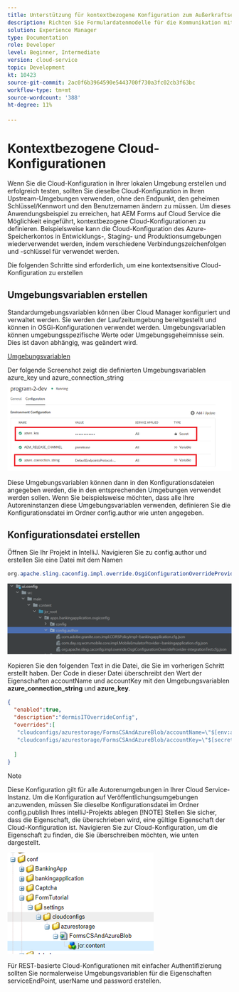 ```yaml
---
title: Unterstützung für kontextbezogene Konfiguration zum Außerkraftsetzen des Formulardatenmodells
description: Richten Sie Formulardatenmodelle für die Kommunikation mit verschiedenen Endpunkten basierend auf Umgebungen ein.
solution: Experience Manager
type: Documentation
role: Developer
level: Beginner, Intermediate
version: cloud-service
topic: Development
kt: 10423
source-git-commit: 2ac0f6b3964590e5443700f730a3fc02cb3f63bc
workflow-type: tm+mt
source-wordcount: '388'
ht-degree: 11%

---
```


# Kontextbezogene Cloud-Konfigurationen

Wenn Sie die Cloud-Konfiguration in Ihrer lokalen Umgebung erstellen und erfolgreich testen, sollten Sie dieselbe Cloud-Konfiguration in Ihren Upstream-Umgebungen verwenden, ohne den Endpunkt, den geheimen Schlüssel/Kennwort und den Benutzernamen ändern zu müssen. Um dieses Anwendungsbeispiel zu erreichen, hat AEM Forms auf Cloud Service die Möglichkeit eingeführt, kontextbezogene Cloud-Konfigurationen zu definieren.
Beispielsweise kann die Cloud-Konfiguration des Azure-Speicherkontos in Entwicklungs-, Staging- und Produktionsumgebungen wiederverwendet werden, indem verschiedene Verbindungszeichenfolgen und -schlüssel für verwendet werden.

Die folgenden Schritte sind erforderlich, um eine kontextsensitive Cloud-Konfiguration zu erstellen

## Umgebungsvariablen erstellen

Standardumgebungsvariablen können über Cloud Manager konfiguriert und verwaltet werden. Sie werden der Laufzeitumgebung bereitgestellt und können in OSGi-Konfigurationen verwendet werden. Umgebungsvariablen können umgebungsspezifische Werte oder Umgebungsgeheimnisse sein. Dies ist davon abhängig, was geändert wird.

[Umgebungsvariablen](https://experienceleague.adobe.com/docs/experience-manager-cloud-service/content/implementing/using-cloud-manager/environment-variables.html?lang=en)

Der folgende Screenshot zeigt die definierten Umgebungsvariablen azure_key und azure_connection_string
![environment_variables](assets/environment-variables.png)

Diese Umgebungsvariablen können dann in den Konfigurationsdateien angegeben werden, die in den entsprechenden Umgebungen verwendet werden sollen. Wenn Sie beispielsweise möchten, dass alle Ihre Autoreninstanzen diese Umgebungsvariablen verwenden, definieren Sie die Konfigurationsdatei im Ordner config.author wie unten angegeben.

## Konfigurationsdatei erstellen

Öffnen Sie Ihr Projekt in IntelliJ. Navigieren Sie zu config.author und erstellen Sie eine Datei mit dem Namen

```java
org.apache.sling.caconfig.impl.override.OsgiConfigurationOverrideProvider-integrationTest.cfg.json
```

![config.author](assets/config-author.png)

Kopieren Sie den folgenden Text in die Datei, die Sie im vorherigen Schritt erstellt haben. Der Code in dieser Datei überschreibt den Wert der Eigenschaften accountName und accountKey mit den Umgebungsvariablen **azure_connection_string** und **azure_key**.

```json
{
  "enabled":true,
  "description":"dermisITOverrideConfig",
  "overrides":[
   "cloudconfigs/azurestorage/FormsCSAndAzureBlob/accountName=\"$[env:azure_connection_string]\"",
   "cloudconfigs/azurestorage/FormsCSAndAzureBlob/accountKey=\"$[secret:azure_key]\""

  ]
}
```

>[!NOTE]
>
>Diese Konfiguration gilt für alle Autorenumgebungen in Ihrer Cloud Service-Instanz. Um die Konfiguration auf Veröffentlichungsumgebungen anzuwenden, müssen Sie dieselbe Konfigurationsdatei im Ordner config.publish Ihres intelliJ-Projekts ablegen
>[!NOTE]
> Stellen Sie sicher, dass die Eigenschaft, die überschrieben wird, eine gültige Eigenschaft der Cloud-Konfiguration ist. Navigieren Sie zur Cloud-Konfiguration, um die Eigenschaft zu finden, die Sie überschreiben möchten, wie unten dargestellt.

![cloud-config-property](assets/cloud-config-properties.png)

Für REST-basierte Cloud-Konfigurationen mit einfacher Authentifizierung sollten Sie normalerweise Umgebungsvariablen für die Eigenschaften serviceEndPoint, userName und password erstellen.